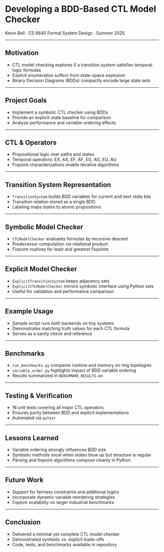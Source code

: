 # Developing a BDD-Based CTL Model Checker
Kevin Bell · CS 6840 Formal System Design · Summer 2025

---
## Motivation
- CTL model checking explores if a transition system satisfies temporal logic formulas
- Explicit enumeration suffers from state-space explosion
- Binary Decision Diagrams (BDDs) compactly encode large state sets

---
## Project Goals
- Implement a symbolic CTL checker using BDDs
- Provide an explicit-state baseline for comparison
- Analyze performance and variable-ordering effects

---
## CTL & Operators
- Propositional logic over paths and states
- Temporal operators: EX, AX, EF, AF, EG, AG, EU, AU
- Fixpoint characterizations enable iterative algorithms

---
## Transition System Representation
- `TransitionSystem` builds BDD variables for current and next state bits
- Transition relation stored as a single BDD
- Labeling maps states to atomic propositions

---
## Symbolic Model Checker
- `CTLModelChecker` evaluates formulas by recursive descent
- Predecessor computation via relational product
- Fixpoint routines for least and greatest fixpoints

---
## Explicit Model Checker
- `ExplicitTransitionSystem` keeps adjacency sets
- `ExplicitCTLModelChecker` mirrors symbolic interface using Python sets
- Useful for validation and performance comparison

---
## Example Usage
- Sample script runs both backends on tiny systems
- Demonstrates matching truth values for each CTL formula
- Serves as a sanity check and reference

---
## Benchmarks
- `run_benchmarks.py` compares runtime and memory on ring topologies
- `variable_order.py` highlights impact of BDD variable ordering
- Results summarized in `BENCHMARK_RESULTS.md`

---
## Testing & Verification
- 16 unit tests covering all major CTL operators
- Ensures parity between BDD and explicit implementations
- Automated via `pytest`

---
## Lessons Learned
- Variable ordering strongly influences BDD size
- Symbolic methods excel when states blow up but structure is regular
- Parsing and fixpoint algorithms compose cleanly in Python

---
## Future Work
- Support for fairness constraints and additional logics
- Incorporate dynamic variable reordering strategies
- Explore scalability on larger industrial benchmarks

---
## Conclusion
- Delivered a minimal yet complete CTL model checker
- Demonstrated symbolic vs. explicit trade-offs
- Code, tests, and benchmarks available in repository
